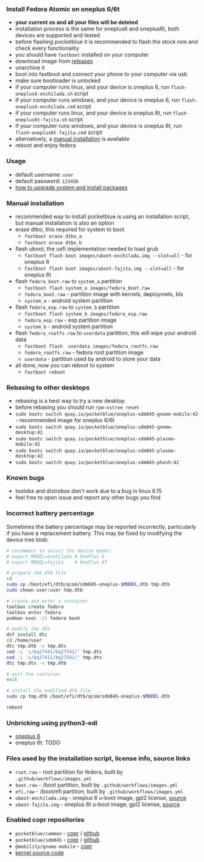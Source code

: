 ### Install Fedora Atomic on oneplus 6/6t

- **your current os and all your files will be deleted**
- installation process is the same for oneplus6 and oneplus6t, both devices are supported and tested
- before flashing pocketblue it is recommended to flash the stock rom and check every functionality
- you should have `fastboot` installed on your computer
- download image from [releases](https://github.com/pocketblue/pocketblue/releases/latest)
- unarchive it
- boot into fastboot and connect your phone to your computer via usb
- make sure bootloader is unlocked
- if your computer runs linux, and your device is oneplus 6, run `flash-oneplus6-enchilada.sh` script
- if your computer runs windows, and your device is oneplus 6, run `flash-oneplus6-enchilada.cmd` script
- if your computer runs linux, and your device is oneplus 6t, run `flash-oneplus6t-fajita.sh` script
- if your computer runs windows, and your device is oneplus 6t, run `flash-oneplus6t-fajita.cmd` script
- alternatively, a [manual installation](#manual-installation) is available
- reboot and enjoy fedora

### Usage

- default username: `user`
- default password: `123456`
- [how to upgrade system and install packages](etc/installing-packages.md)

### Manual installation

- recommended way to install pocketblue is using an installation script, but manual installation is also an option
- erase dtbo, this required for system to boot
  - `fastboot erase dtbo_a`
  - `fastboot erase dtbo_b`
- flash uboot, the uefi implementation needed to load grub
  - `fastboot flash boot images/uboot-enchilada.img --slot=all` - for oneplus 6
  - `fastboot flash boot images/uboot-fajita.img --slot=all` - for oneplus 6t
- flash `fedora_boot.raw` to `system_a` partition
  - `fastboot flash system_a images/fedora_boot.raw`
  - `fedora_boot.raw` - partition image with kernels, deploymets, bls
  - `system_a` - android system partition
- flash `fedora_esp.raw` to `system_b` partition
  - `fastboot flash system_b images/fedora_esp.raw`
  - `fedora_esp.raw` - esp partition image
  - `system_b` - android system partition
- flash `fedora_rootfs.raw` to `userdata` partition, this will wipe your android data
  - `fastboot flash  userdata images/fedora_rootfs.raw`
  - `fedora_rootfs.raw` - fedora root partition image
  - `userdata` - partition used by android to store your data
- all done, now you can reboot to system
  - `fastboot reboot`

### Rebasing to other desktops

- rebasing is a best way to try a new desktop
- before rebasing you should run `rpm-ostree reset`
- `sudo bootc switch quay.io/pocketblue/oneplus-sdm845-gnome-mobile:42` - recommended image for oneplus 6/6t
- `sudo bootc switch quay.io/pocketblue/oneplus-sdm845-gnome-desktop:42`
- `sudo bootc switch quay.io/pocketblue/oneplus-sdm845-plasma-mobile:42`
- `sudo bootc switch quay.io/pocketblue/oneplus-sdm845-plasma-desktop:42`
- `sudo bootc switch quay.io/pocketblue/oneplus-sdm845-phosh:42`

### Known bugs

- toolobx and distrobox don't work due to a bug in linux 6.15
- feel free to open issue and report any other bugs you find

### Incorrect battery percentage

Sometimes the battery percentage may be reported incorrectly, particularly if
you have a replacement battery. This may be fixed by modifying the device tree blob:

```bash
# uncomment to select the device model:
# export MODEL=enchilada # OnePlus 6
# export MODEL=fajita    # OnePlus 6T

# prepare the dtb file
cd
sudo cp /boot/efi/dtb/qcom/sdm845-oneplus-$MODEL.dtb tmp.dtb
sudo chown user:user tmp.dtb

# create and enter a container
toolbox create fedora
toolbox enter fedora
podman exec -it fedora bash

# modify the dtb
dnf install dtc
cd /home/user
dtc tmp.dtb -o tmp.dts
sed -i 's/bq27441/bq27541/' tmp.dts
sed -i 's/bq27411/bq27541/' tmp.dts
dtc tmp.dts -o tmp.dtb

# exit the container
exit

# install the modified dtb file
sudo cp tmp.dtb /boot/efi/dtb/qcom/sdm845-oneplus-$MODEL.dtb

reboot
```

### Unbricking using python3-edl

- [oneplus 6](https://github.com/pocketblue/oneplus6-unbrick)
- oneplus 6t: TODO

### Files used by the installation script, license info, source links

- `root.raw` - root partition for fedora, built by `.github/workflows/images.yml`
- `boot.raw` - /boot partition, built by `.github/workflows/images.yml`
- `efi.raw` - /boot/efi partition, built by `.github/workflows/images.yml`
- `uboot-enchilada.img` - oneplus 6 u-boot image, gpl2 license, [source](https://github.com/fedora-remix-mobility/u-boot)
- `uboot-fajita.img` - oneplus 6t u-boot image, gpl2 license, [source](https://github.com/fedora-remix-mobility/u-boot)

### Enabled copr repositories

- `pocketblue/common` - [copr](https://copr.fedorainfracloud.org/coprs/pocketblue/common) / [github](https://github.com/pocketblue/common-rpms)
- `pocketblue/sdm845` - [copr](https://copr.fedorainfracloud.org/coprs/pocketblue/sdm845) / [github](https://github.com/fedora-remix-mobility/packages)
- `@mobility/gnome-mobile` - [copr](https://copr.fedorainfracloud.org/coprs/g/mobility/gnome-mobile)
- [kernel source code](https://github.com/fedora-remix-mobility/sdm845-kernel)
